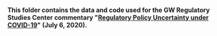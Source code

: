 #### This folder contains the data and code used for the GW Regulatory Studies Center commentary "[Regulatory Policy Uncertainty under COVID-19](https://regulatorystudies.columbian.gwu.edu/regulatory-policy-uncertainty-under-covid-19)" (July 6, 2020).